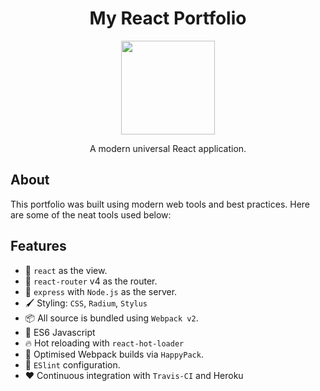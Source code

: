 <p align='center'>
  <h1 align='center'>My React Portfolio</h1>
  <p align='center'><img width='150' src='https://s15.postimg.org/wy51sdtu3/400dpi_Logo_Cropped.jpg' /></p>
  <p align='center'>A modern universal React application.</p>
</p>

## About

This portfolio was built using modern web tools and best practices.  Here are some of the neat tools used below:

## Features

  - 👀 `react` as the view.
  - 🔀 `react-router` v4 as the router.
  - 🚄 `express` with `Node.js` as the server.
  - 🖌  Styling: `CSS`, `Radium`, `Stylus`
  - 📦 All source is bundled using `Webpack v2`.
  - 🚀 ES6 Javascript
  - 🔥  Hot reloading with `react-hot-loader`
  - 🤖 Optimised Webpack builds via `HappyPack`.
  - 👼 `ESlint` configuration.
  - ❤️ Continuous integration with `Travis-CI` and Heroku
